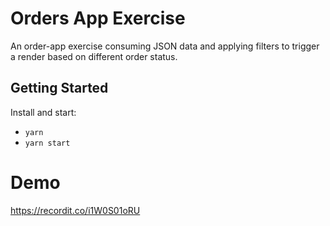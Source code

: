 # Orders App Exercise

An order-app exercise consuming JSON data and applying filters to trigger a render based on different order status.

## Getting Started

Install and start:

- `yarn`
- `yarn start`

# Demo

https://recordit.co/i1W0S01oRU

